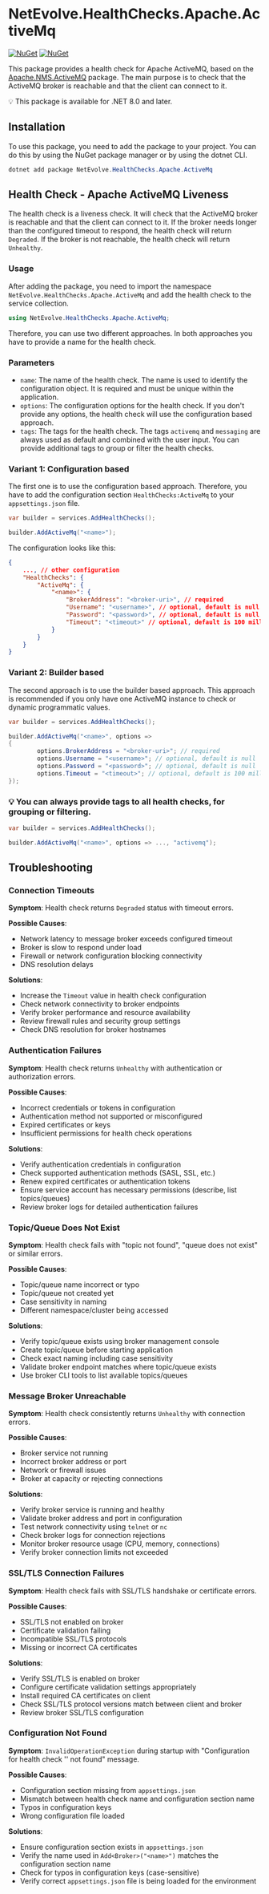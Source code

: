 # NetEvolve.HealthChecks.Apache.ActiveMq

[![NuGet](https://img.shields.io/nuget/v/NetEvolve.HealthChecks.Apache.ActiveMq?logo=nuget)](https://www.nuget.org/packages/NetEvolve.HealthChecks.Apache.ActiveMq/)
[![NuGet](https://img.shields.io/nuget/dt/NetEvolve.HealthChecks.Apache.ActiveMq?logo=nuget)](https://www.nuget.org/packages/NetEvolve.HealthChecks.Apache.ActiveMq/)

This package provides a health check for Apache ActiveMQ, based on the [Apache.NMS.ActiveMQ](https://www.nuget.org/packages/Apache.NMS.ActiveMQ/) package.
The main purpose is to check that the ActiveMQ broker is reachable and that the client can connect to it.

:bulb: This package is available for .NET 8.0 and later.

## Installation
To use this package, you need to add the package to your project. You can do this by using the NuGet package manager or by using the dotnet CLI.
```powershell
dotnet add package NetEvolve.HealthChecks.Apache.ActiveMq
```

## Health Check - Apache ActiveMQ Liveness
The health check is a liveness check. It will check that the ActiveMQ broker is reachable and that the client can connect to it.
If the broker needs longer than the configured timeout to respond, the health check will return `Degraded`.
If the broker is not reachable, the health check will return `Unhealthy`.

### Usage
After adding the package, you need to import the namespace `NetEvolve.HealthChecks.Apache.ActiveMq` and add the health check to the service collection.
```csharp
using NetEvolve.HealthChecks.Apache.ActiveMq;
```
Therefore, you can use two different approaches. In both approaches you have to provide a name for the health check.

### Parameters
- `name`: The name of the health check. The name is used to identify the configuration object. It is required and must be unique within the application.
- `options`: The configuration options for the health check. If you don't provide any options, the health check will use the configuration based approach.
- `tags`: The tags for the health check. The tags `activemq` and `messaging` are always used as default and combined with the user input. You can provide additional tags to group or filter the health checks.

### Variant 1: Configuration based
The first one is to use the configuration based approach. Therefore, you have to add the configuration section `HealthChecks:ActiveMq` to your `appsettings.json` file.
```csharp
var builder = services.AddHealthChecks();

builder.AddActiveMq("<name>");
```

The configuration looks like this:
```json
{
    ..., // other configuration
    "HealthChecks": {
        "ActiveMq": {
            "<name>": {
                "BrokerAddress": "<broker-uri>", // required
                "Username": "<username>", // optional, default is null
                "Password": "<password>", // optional, default is null
                "Timeout": "<timeout>" // optional, default is 100 milliseconds
            }
        }
    }
}
```

### Variant 2: Builder based
The second approach is to use the builder based approach. This approach is recommended if you only have one ActiveMQ instance to check or dynamic programmatic values.
```csharp
var builder = services.AddHealthChecks();

builder.AddActiveMq("<name>", options =>
{
        options.BrokerAddress = "<broker-uri>"; // required
        options.Username = "<username>"; // optional, default is null
        options.Password = "<password>"; // optional, default is null
        options.Timeout = "<timeout>"; // optional, default is 100 milliseconds
});
```

### :bulb: You can always provide tags to all health checks, for grouping or filtering.

```csharp
var builder = services.AddHealthChecks();

builder.AddActiveMq("<name>", options => ..., "activemq");
```

## Troubleshooting

### Connection Timeouts

**Symptom**: Health check returns `Degraded` status with timeout errors.

**Possible Causes**:
- Network latency to message broker exceeds configured timeout
- Broker is slow to respond under load
- Firewall or network configuration blocking connectivity
- DNS resolution delays

**Solutions**:
- Increase the `Timeout` value in health check configuration
- Check network connectivity to broker endpoints
- Verify broker performance and resource availability
- Review firewall rules and security group settings
- Check DNS resolution for broker hostnames

### Authentication Failures

**Symptom**: Health check returns `Unhealthy` with authentication or authorization errors.

**Possible Causes**:
- Incorrect credentials or tokens in configuration
- Authentication method not supported or misconfigured
- Expired certificates or keys
- Insufficient permissions for health check operations

**Solutions**:
- Verify authentication credentials in configuration
- Check supported authentication methods (SASL, SSL, etc.)
- Renew expired certificates or authentication tokens
- Ensure service account has necessary permissions (describe, list topics/queues)
- Review broker logs for detailed authentication failures

### Topic/Queue Does Not Exist

**Symptom**: Health check fails with "topic not found", "queue does not exist" or similar errors.

**Possible Causes**:
- Topic/queue name incorrect or typo
- Topic/queue not created yet
- Case sensitivity in naming
- Different namespace/cluster being accessed

**Solutions**:
- Verify topic/queue exists using broker management console
- Create topic/queue before starting application
- Check exact naming including case sensitivity
- Validate broker endpoint matches where topic/queue exists
- Use broker CLI tools to list available topics/queues

### Message Broker Unreachable

**Symptom**: Health check consistently returns `Unhealthy` with connection errors.

**Possible Causes**:
- Broker service not running
- Incorrect broker address or port
- Network or firewall issues
- Broker at capacity or rejecting connections

**Solutions**:
- Verify broker service is running and healthy
- Validate broker address and port in configuration
- Test network connectivity using `telnet` or `nc`
- Check broker logs for connection rejections
- Monitor broker resource usage (CPU, memory, connections)
- Verify broker connection limits not exceeded

### SSL/TLS Connection Failures

**Symptom**: Health check fails with SSL/TLS handshake or certificate errors.

**Possible Causes**:
- SSL/TLS not enabled on broker
- Certificate validation failing
- Incompatible SSL/TLS protocols
- Missing or incorrect CA certificates

**Solutions**:
- Verify SSL/TLS is enabled on broker
- Configure certificate validation settings appropriately
- Install required CA certificates on client
- Check SSL/TLS protocol versions match between client and broker
- Review broker SSL/TLS configuration

### Configuration Not Found

**Symptom**: `InvalidOperationException` during startup with "Configuration for health check '<name>' not found" message.

**Possible Causes**:
- Configuration section missing from `appsettings.json`
- Mismatch between health check name and configuration section name
- Typos in configuration keys
- Wrong configuration file loaded

**Solutions**:
- Ensure configuration section exists in `appsettings.json`
- Verify the name used in `Add<Broker>("<name>")` matches the configuration section name
- Check for typos in configuration keys (case-sensitive)
- Verify correct `appsettings.json` file is being loaded for the environment

